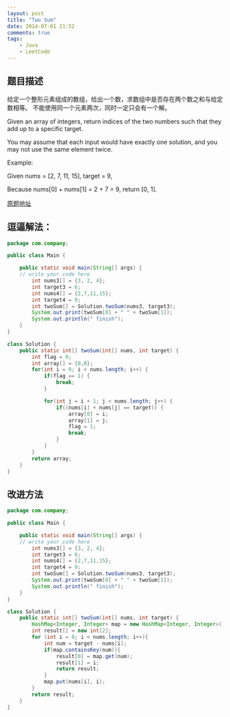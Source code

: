 ```yaml
---
layout: post
title: "Two Sum"
date: 2014-07-01 21:52
comments: true
tags: 
	- Java 
	- LeetCode 
---
```



题目描述
-------

给定一个整形元素组成的数组，给出一个数，求数组中是否存在两个数之和与给定数相等。
不能使用同一个元素两次，同时一定只会有一个解。

Given an array of integers, return indices of the two numbers such that they add up to a specific target.

You may assume that each input would have exactly one solution, and you may not use the same element twice.

Example:

Given nums = [2, 7, 11, 15], target = 9,

Because nums[0] + nums[1] = 2 + 7 = 9,
return [0, 1].

<!-- more -->

[原题地址](https://leetcode.com/problems/two-sum/)

逗逼解法：
------------

```java
package com.company;

public class Main {

    public static void main(String[] args) {
    // write your code here
        int nums3[] = {3, 2, 4};
        int target3 = 6;
        int nums4[] = {2,7,11,15};
        int target4 = 9;
        int twoSum[] = Solution.twoSum(nums3, target3);
        System.out.print(twoSum[0] + " " + twoSum[1]);
        System.out.println(" finish");
    }
}

class Solution {
    public static int[] twoSum(int[] nums, int target) {
        int flag = 0;
        int array[] = {0,0};
        for(int i = 0; i < nums.length; i++) {
            if(flag == 1) {
                break;
            }

            for(int j = i + 1; j < nums.length; j++) {
                if((nums[i] + nums[j] == target)) {
                    array[0] = i;
                    array[1] = j;
                    flag = 1;
                    break;
                }
            }
        }
        return array;
    }
}
```

改进方法
--------------

```java
package com.company;

public class Main {

    public static void main(String[] args) {
    // write your code here
        int nums3[] = {3, 2, 4};
        int target3 = 6;
        int nums4[] = {2,7,11,15};
        int target4 = 9;
        int twoSum[] = Solution.twoSum(nums3, target3);
        System.out.print(twoSum[0] + " " + twoSum[1]);
        System.out.println(" finish");
    }
}

class Solution {
    public static int[] twoSum(int[] nums, int target) {
        HashMap<Integer, Integer> map = new HashMap<Integer, Integer>();
        int result[] = new int[2];
        for (int i = 0; i < nums.length; i++){
            int num = target - nums[i];
            if(map.containsKey(num)){
                result[0] = map.get(num);
                result[1] = i;
                return result;
            }
            map.put(nums[i], i);
        }
        return result;
    }
}
```